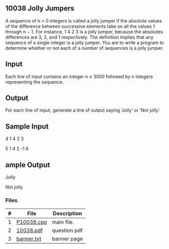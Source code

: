 ## 10038 Jolly Jumpers
A sequence of n > 0 integers is called a jolly jumper if the absolute values of the difference between
successive elements take on all the values 1 through n − 1. For instance,
1 4 2 3
is a jolly jumper, because the absolutes differences are 3, 2, and 1 respectively. The definition implies
that any sequence of a single integer is a jolly jumper. You are to write a program to determine whether
or not each of a number of sequences is a jolly jumper.
## Input
Each line of input contains an integer n ≤ 3000 followed by n integers representing the sequence.
## Output
For each line of input, generate a line of output saying ‘Jolly’ or ‘Not jolly’.
## Sample Input
4 1 4 2 3

5 1 4 2 -1 6
## ample Output
Jolly

Not jolly

### Files

|   #   | File                       | Description           |
| :---: | -------------------------- | --------------------- |
|   1   | [P10038.cpp](./P10038.cpp) | main file.            |
|   2   | [10038.pdf](./10038.pdf)   | question pdf          |
|   3   | [banner.txt](./banner.txt) | banner page           |
